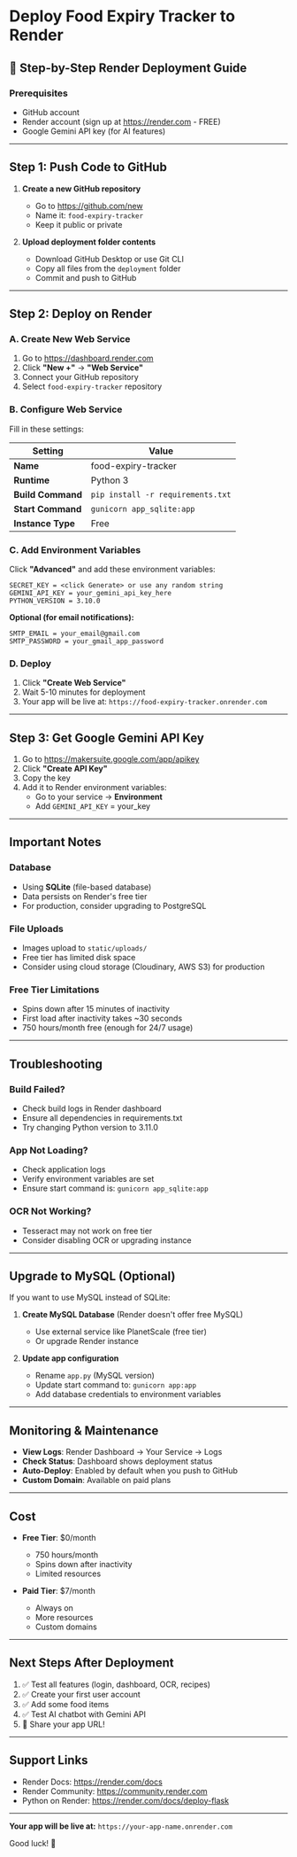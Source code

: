 # Deploy Food Expiry Tracker to Render

## 🚀 Step-by-Step Render Deployment Guide

### Prerequisites
- GitHub account
- Render account (sign up at https://render.com - FREE)
- Google Gemini API key (for AI features)

---

## Step 1: Push Code to GitHub

1. **Create a new GitHub repository**
   - Go to https://github.com/new
   - Name it: `food-expiry-tracker`
   - Keep it public or private

2. **Upload deployment folder contents**
   - Download GitHub Desktop or use Git CLI
   - Copy all files from the `deployment` folder
   - Commit and push to GitHub

---

## Step 2: Deploy on Render

### A. Create New Web Service

1. Go to https://dashboard.render.com
2. Click **"New +"** → **"Web Service"**
3. Connect your GitHub repository
4. Select `food-expiry-tracker` repository

### B. Configure Web Service

Fill in these settings:

| Setting | Value |
|---------|-------|
| **Name** | food-expiry-tracker |
| **Runtime** | Python 3 |
| **Build Command** | `pip install -r requirements.txt` |
| **Start Command** | `gunicorn app_sqlite:app` |
| **Instance Type** | Free |

### C. Add Environment Variables

Click **"Advanced"** and add these environment variables:

```
SECRET_KEY = <click Generate> or use any random string
GEMINI_API_KEY = your_gemini_api_key_here
PYTHON_VERSION = 3.10.0
```

**Optional (for email notifications):**
```
SMTP_EMAIL = your_email@gmail.com
SMTP_PASSWORD = your_gmail_app_password
```

### D. Deploy

1. Click **"Create Web Service"**
2. Wait 5-10 minutes for deployment
3. Your app will be live at: `https://food-expiry-tracker.onrender.com`

---

## Step 3: Get Google Gemini API Key

1. Go to https://makersuite.google.com/app/apikey
2. Click **"Create API Key"**
3. Copy the key
4. Add it to Render environment variables:
   - Go to your service → **Environment**
   - Add `GEMINI_API_KEY` = your_key

---

## Important Notes

### Database
- Using **SQLite** (file-based database)
- Data persists on Render's free tier
- For production, consider upgrading to PostgreSQL

### File Uploads
- Images upload to `static/uploads/`
- Free tier has limited disk space
- Consider using cloud storage (Cloudinary, AWS S3) for production

### Free Tier Limitations
- Spins down after 15 minutes of inactivity
- First load after inactivity takes ~30 seconds
- 750 hours/month free (enough for 24/7 usage)

---

## Troubleshooting

### Build Failed?
- Check build logs in Render dashboard
- Ensure all dependencies in requirements.txt
- Try changing Python version to 3.11.0

### App Not Loading?
- Check application logs
- Verify environment variables are set
- Ensure start command is: `gunicorn app_sqlite:app`

### OCR Not Working?
- Tesseract may not work on free tier
- Consider disabling OCR or upgrading instance

---

## Upgrade to MySQL (Optional)

If you want to use MySQL instead of SQLite:

1. **Create MySQL Database** (Render doesn't offer free MySQL)
   - Use external service like PlanetScale (free tier)
   - Or upgrade Render instance

2. **Update app configuration**
   - Rename `app.py` (MySQL version) 
   - Update start command to: `gunicorn app:app`
   - Add database credentials to environment variables

---

## Monitoring & Maintenance

- **View Logs**: Render Dashboard → Your Service → Logs
- **Check Status**: Dashboard shows deployment status
- **Auto-Deploy**: Enabled by default when you push to GitHub
- **Custom Domain**: Available on paid plans

---

## Cost

- **Free Tier**: $0/month
  - 750 hours/month
  - Spins down after inactivity
  - Limited resources

- **Paid Tier**: $7/month
  - Always on
  - More resources
  - Custom domains

---

## Next Steps After Deployment

1. ✅ Test all features (login, dashboard, OCR, recipes)
2. ✅ Create your first user account
3. ✅ Add some food items
4. ✅ Test AI chatbot with Gemini API
5. 🎉 Share your app URL!

---

## Support Links

- Render Docs: https://render.com/docs
- Render Community: https://community.render.com
- Python on Render: https://render.com/docs/deploy-flask

---

**Your app will be live at:**
`https://your-app-name.onrender.com`

Good luck! 🚀
